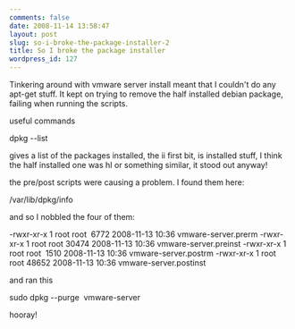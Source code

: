 ```yaml
---
comments: false
date: 2008-11-14 13:58:47
layout: post
slug: so-i-broke-the-package-installer-2
title: So I broke the package installer
wordpress_id: 127
---
```


Tinkering around with vmware server install meant that I couldn't do any apt-get stuff. It kept on trying to remove the half installed debian package, failing when running the scripts.

useful commands

dpkg --list

gives a list of the packages installed, the ii first bit, is installed stuff, I think the half installed one was hI or something similar, it stood out anyway!

the pre/post scripts were causing a problem. I found them here:

/var/lib/dpkg/info

and so I nobbled the four of them:

-rwxr-xr-x 1 root root  6772 2008-11-13 10:36 vmware-server.prerm
-rwxr-xr-x 1 root root 30474 2008-11-13 10:36 vmware-server.preinst
-rwxr-xr-x 1 root root  1510 2008-11-13 10:36 vmware-server.postrm
-rwxr-xr-x 1 root root 48652 2008-11-13 10:36 vmware-server.postinst

and ran this

sudo dpkg --purge  vmware-server

hooray!

`
`
